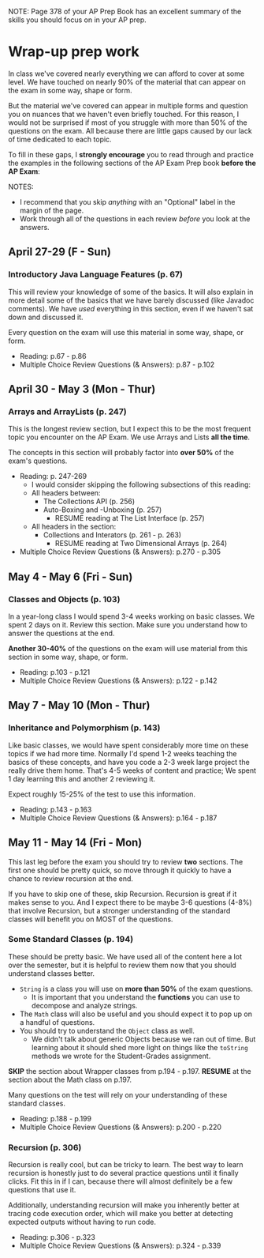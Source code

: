 NOTE: Page 378 of your AP Prep Book has an excellent summary of the skills you should focus on in your AP prep.

# Wrap-up prep work
In class we've covered nearly everything we can afford to cover at some level. We have touched on nearly 90% of the material that can appear on the exam in some way, shape or form.

But the material we've covered can appear in multiple forms and question you on nuances that we haven't even briefly touched. For this reason, I would not be surprised if most of you struggle with more than 50% of the questions on the exam. All because there are little gaps caused by our lack of time dedicated to each topic.

To fill in these gaps, I **strongly encourage** you to read through and practice the examples in the following sections of the AP Exam Prep book **before the AP Exam**:

NOTES: 
* I recommend that you skip _anything_ with an "Optional" label in the margin of the page.
* Work through all of the questions in each review _before_ you look at the answers.

## April 27-29 (F - Sun)
### Introductory Java Language Features (p. 67)
This will review your knowledge of some of the basics. It will also explain in more detail some of the basics that we have barely discussed (like Javadoc comments). We have _used_ everything in this section, even if we haven't sat down and discussed it.

Every question on the exam will use this material in some way, shape, or form.

* Reading: p.67 - p.86
* Multiple Choice Review Questions (& Answers): p.87 - p.102


## April 30 - May 3 (Mon - Thur)
### Arrays and ArrayLists (p. 247)
This is the longest review section, but I expect this to be the most frequent topic you encounter on the AP Exam. We use Arrays and Lists **all the time**.

The concepts in this section will probably factor into **over 50%** of the exam's questions.

* Reading: p. 247-269
    * I would consider skipping the following subsections of this reading:
    * All headers between:
        * The Collections API (p. 256)
        * Auto-Boxing and -Unboxing (p. 257)
            * RESUME reading at The List<E> Interface (p. 257)
    * All headers in the section:
        * Collections and Interators (p. 261 - p. 263)
            * RESUME reading at Two Dimensional Arrays (p. 264)
* Multiple Choice Review Questions (& Answers): p.270 - p.305


## May 4 - May 6 (Fri - Sun)
### Classes and Objects (p. 103)
In a year-long class I would spend 3-4 weeks working on basic classes. We spent 2 days on it. Review this section. Make sure you understand how to answer the questions at the end.

**Another 30-40%** of the questions on the exam will use material from this section in some way, shape, or form.

* Reading: p.103 - p.121
* Multiple Choice Review Questions (& Answers): p.122 - p.142


## May 7 - May 10 (Mon - Thur)
### Inheritance and Polymorphism (p. 143)
Like basic classes, we would have spent considerably more time on these topics if we had more time. Normally I'd spend 1-2 weeks teaching the basics of these concepts, and have you code a 2-3 week large project the really drive them home. That's 4-5 weeks of content and practice; We spent 1 day learning this and another 2 reviewing it.

Expect roughly 15-25% of the test to use this information. 

* Reading: p.143 - p.163
* Multiple Choice Review Questions (& Answers): p.164 - p.187

## May 11 - May 14 (Fri - Mon)
This last leg before the exam you should try to review **two** sections. The first one should be pretty quick, so move through it quickly to have a chance to review recursion at the end. 

If you have to skip one of these, skip Recursion. Recursion is great if it makes sense to you. And I expect there to be maybe 3-6 questions (4-8%) that involve Recursion, but a stronger understanding of the standard classes will benefit you on MOST of the questions.

### Some Standard Classes (p. 194)
These should be pretty basic. We have used all of the content here a lot over the semester, but it is helpful to review them now that you should understand classes better.

* `String` is a class you will use on **more than 50%** of the exam questions. 
    * It is important that you understand the **functions** you can use to decompose and analyze strings. 
* The `Math` class will also be useful and you should expect it to pop up on a handful of questions. 
* You should try to understand the `Object` class as well. 
    * We didn't talk about generic Objects because we ran out of time. But learning about it should shed more light on things like the `toString` methods we wrote for the Student-Grades assignment.

**SKIP** the section about Wrapper classes from p.194 - p.197.
**RESUME** at the section about the Math class on p.197.

Many questions on the test will rely on your understanding of these standard classes.

* Reading: p.188 - p.199
* Multiple Choice Review Questions (& Answers): p.200 - p.220

### Recursion (p. 306)
Recursion is really cool, but can be tricky to learn. The best way to learn recursion is honestly just to do several practice questions until it finally clicks. Fit this in if I can, because there will almost definitely be a few questions that use it.

Additionally, understanding recursion will make you inherently better at tracing code execution order, which will make you better at detecting expected outputs without having to run code.

* Reading: p.306 - p.323
* Multiple Choice Review Questions (& Answers): p.324 - p.339
